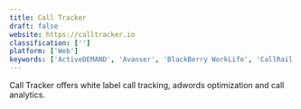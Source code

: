 ```yaml
---
title: Call Tracker
draft: false 
website: https://calltracker.io
classification: ['']
platform: ['Web']
keywords: ['ActiveDEMAND', 'Avanser', 'BlackBerry WorkLife', 'CallRail', 'Callcap', 'Calltouch', 'Calltracks', 'DialogTech', 'ExecVision', 'Freespee', 'Infinity Cloud', 'Invoca', 'Marchex', 'Mediahawk', 'ResponseTap', 'RingDNA', 'Ringba', 'Ruler Analytics', 'Truly', 'Velocify', 'iStat24', 'matelso Call Tracking']
---
```

Call Tracker offers white label call tracking, adwords optimization and call analytics.